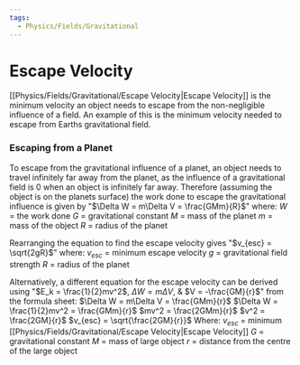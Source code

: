 ```yaml
---
tags:
  - Physics/Fields/Gravitational
---
```

# Escape Velocity
[[Physics/Fields/Gravitational/Escape Velocity|Escape Velocity]] is the minimum velocity an object needs to escape from the non-negligible influence of a field.
An example of this is the minimum velocity needed to escape from Earths gravitational field.

### Escaping from a Planet
To escape from the gravitational influence of a planet, an object needs to travel infinitely far away from the planet, as the influence of a gravitational field is 0 when an object is infinitely far away.
Therefore (assuming the object is on the planets surface) the work done to escape the gravitational influence is given by "$\Delta W = m\Delta V = \frac{GMm}{R}$" where:
$W$ = the work done
$G$ = gravitational constant
$M$ = mass of the planet
$m$ = mass of the object
$R$ = radius of the planet

Rearranging the equation to find the escape velocity gives "$v_{esc} = \sqrt{2gR}$" where:
$v_{esc}$ = minimum escape velocity
$g$ = gravitational field strength
$R$ = radius of the planet

Alternatively, a different equation for the escape velocity can be derived using "$E_k = \frac{1}{2}mv^2$, $\Delta W = m\Delta V$, & $V = -\frac{GM}{r}$" from the formula sheet:
$\Delta W = m\Delta V = \frac{GMm}{r}$
$\Delta W = \frac{1}{2}mv^2 = \frac{GMm}{r}$
$mv^2 = \frac{2GMm}{r}$
$v^2 = \frac{2GM}{r}$
$v_{esc} = \sqrt{\frac{2GM}{r}}$
Where:
$v_{esc}$ = minimum [[Physics/Fields/Gravitational/Escape Velocity|Escape Velocity]]
$G$ = gravitational constant
$M$ = mass of large object
$r$ = distance from the centre of the large object
